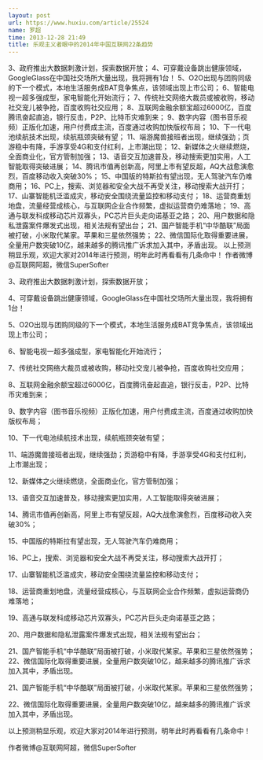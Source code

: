 ```yaml
---
layout: post
url: https://www.huxiu.com/article/25524
name: 罗超
time: 2013-12-28 21:49
title: 乐观主义者眼中的2014年中国互联网22条趋势
---
```

3、政府推出大数据刺激计划，探索数据开放； 4、可穿戴设备跳出健康领域，GoogleGlass在中国社交场所大量出现，我将拥有1台！ 5、O2O出现与团购同级的下一个模式，本地生活服务成BAT竞争焦点，该领域出现上市公司； 6、智能电视一超多强成型，家电智能化开始流行； 7、传统社交网络大裁员或被收购，移动社交宠儿被争抢，百度收购社交应用； 8、互联网金融余额宝超过6000亿，百度腾讯奋起直追，银行反击，P2P、比特币灾难到来； 9、数字内容（图书音乐视频）正版化加速，用户付费成主流，百度通过收购加快版权布局； 10、下一代电池续航技术出现，续航瓶颈突破有望； 11、端游魔兽接班者出现，继续强劲；页游稳中有降，手游享受4G和支付红利，上市潮出现； 12、新媒体之火继续燃烧，全面商业化，官方管制加强； 13、语音交互加速普及，移动搜索更加实用，人工智能取得突破进展； 14、腾讯市值再创新高，阿里上市有望反超，AQ大战愈演愈烈，百度移动收入突破30%； 15、中国版的特斯拉有望出现，无人驾驶汽车仍难商用； 16、PC上，搜索、浏览器和安全大战不再受关注，移动搜索大战开打； 17、山寨智能机泛滥成灾，移动安全围绕流量监控和移动支付； 18、运营商重划地盘，流量经营成核心，与互联网企业合作频繁，虚拟运营商仍难落地； 19、高通与联发科成移动芯片双寡头，PC芯片巨头走向诺基亚之路； 20、用户数据和隐私泄露案件爆发式出现，相关法规有望出台； 21、国产智能手机“中华酷联”局面被打破，小米取代某家。苹果和三星依然强势； 22、微信国际化取得重要进展，全量用户数突破10亿，越来越多的腾讯推广诉求加入其中，矛盾出现。 以上预测稍显乐观，欢迎大家对2014年进行预测，明年此时再看看有几条命中！ 作者微博@互联网阿超，微信SuperSofter

3、政府推出大数据刺激计划，探索数据开放；

4、可穿戴设备跳出健康领域，GoogleGlass在中国社交场所大量出现，我将拥有1台！

5、O2O出现与团购同级的下一个模式，本地生活服务成BAT竞争焦点，该领域出现上市公司；

6、智能电视一超多强成型，家电智能化开始流行；

7、传统社交网络大裁员或被收购，移动社交宠儿被争抢，百度收购社交应用；

8、互联网金融余额宝超过6000亿，百度腾讯奋起直追，银行反击，P2P、比特币灾难到来；

9、数字内容（图书音乐视频）正版化加速，用户付费成主流，百度通过收购加快版权布局；

10、下一代电池续航技术出现，续航瓶颈突破有望；

11、端游魔兽接班者出现，继续强劲；页游稳中有降，手游享受4G和支付红利，上市潮出现；

12、新媒体之火继续燃烧，全面商业化，官方管制加强；

13、语音交互加速普及，移动搜索更加实用，人工智能取得突破进展；

14、腾讯市值再创新高，阿里上市有望反超，AQ大战愈演愈烈，百度移动收入突破30%；

15、中国版的特斯拉有望出现，无人驾驶汽车仍难商用；

16、PC上，搜索、浏览器和安全大战不再受关注，移动搜索大战开打；

17、山寨智能机泛滥成灾，移动安全围绕流量监控和移动支付；

18、运营商重划地盘，流量经营成核心，与互联网企业合作频繁，虚拟运营商仍难落地；

19、高通与联发科成移动芯片双寡头，PC芯片巨头走向诺基亚之路；

20、用户数据和隐私泄露案件爆发式出现，相关法规有望出台；

21、国产智能手机“中华酷联”局面被打破，小米取代某家。苹果和三星依然强势； 22、微信国际化取得重要进展，全量用户数突破10亿，越来越多的腾讯推广诉求加入其中，矛盾出现。

21、国产智能手机“中华酷联”局面被打破，小米取代某家。苹果和三星依然强势；

22、微信国际化取得重要进展，全量用户数突破10亿，越来越多的腾讯推广诉求加入其中，矛盾出现。

以上预测稍显乐观，欢迎大家对2014年进行预测，明年此时再看看有几条命中！

作者微博@互联网阿超，微信SuperSofter

